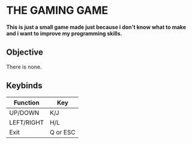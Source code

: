 # THE GAMING GAME
**This is just a small game made just because i don't know what to
make and i want to improve my programming skills.**

## Objective
There is none.

## Keybinds
| Function   | Key      |
|------------|----------|
| UP/DOWN    | K/J      |
| LEFT/RIGHT | H/L      |
| Exit       | Q or ESC |
